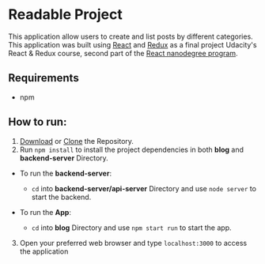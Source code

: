 # Readable Project
This application allow users to create and list posts by different categories.
This application was built using [React](https://reactjs.org/) and [Redux](https://redux.js.org//) as a final project Udacity's React & Redux course, second part of the [React nanodegree program](https://www.udacity.com/course/react-nanodegree--nd019).

## Requirements
* npm

## How to run:
1. [Download](https://github.com/lbarahona/reactnd-project-readable/archive/master.zip) or [Clone](https://github.com/lbarahona/reactnd-project-readable.git) the Repository.
2. Run `npm install` to install the project dependencies in both **blog** and **backend-server** Directory.
- To run the **backend-server**: 
  - `cd` into **backend-server/api-server** Directory and use `node server` to start the backend.
  
- To run the **App**: 
  - `cd` into **blog** Directory and use `npm start run` to start the app.
  
3. Open your preferred web browser and type `localhost:3000` to access the application
